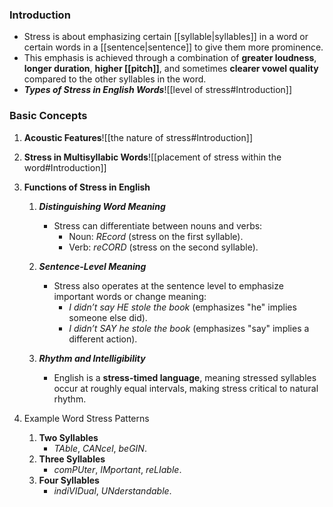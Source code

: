 ### Introduction
- Stress is about emphasizing certain [[syllable|syllables]] in a word or certain words in a [[sentence|sentence]] to give them more prominence.
- This emphasis is achieved through a combination of **greater loudness**, **longer duration**, **higher [[pitch]]**, and sometimes **clearer vowel quality** compared to the other syllables in the word.
- ***Types of Stress in English Words***![[level of stress#Introduction]]




### Basic Concepts
1. **Acoustic Features**![[the nature of stress#Introduction]]   
2. **Stress in Multisyllabic Words**![[placement of stress within the word#Introduction]]
3. **Functions of Stress in English**
	1. ***Distinguishing Word Meaning***
	    
	    - Stress can differentiate between nouns and verbs:
	        - Noun: _REcord_ (stress on the first syllable).
	        - Verb: _reCORD_ (stress on the second syllable).
	2. ***Sentence-Level Meaning***
	    
	    - Stress also operates at the sentence level to emphasize important words or change meaning:
	        - _I didn’t say HE stole the book_ (emphasizes "he" implies someone else did).
	        - _I didn’t SAY he stole the book_ (emphasizes "say" implies a different action).
	3. ***Rhythm and Intelligibility***
	    
	    - English is a **stress-timed language**, meaning stressed syllables occur at roughly equal intervals, making stress critical to natural rhythm.

4. Example Word Stress Patterns
	1. **Two Syllables**
	    - _TAble_, _CANcel_, _beGIN_.
	2. **Three Syllables**
	    - _comPUter_, _IMportant_, _reLIable_.
	3. **Four Syllables**
	    - _indiVIDual_, _UNderstandable_.
